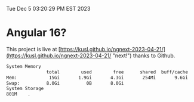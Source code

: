 Tue Dec  5 03:20:29 PM EST 2023

# Angular 16?


This project is live at [https://kusl.github.io/ngnext-2023-04-21/](https://kusl.github.io/ngnext-2023-04-21/ "next!") thanks to Github.

```bash
System Memory
               total        used        free      shared  buff/cache   available
Mem:            15Gi       1.9Gi       4.3Gi       254Mi       9.6Gi        13Gi
Swap:          8.0Gi          0B       8.0Gi
System Storage
801M	.
```
```bash
